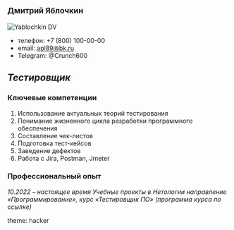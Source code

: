 ## <sup>**Дмитрий Яблочкин**</sup>
![Yablochkin DV](https://avatars.yandex.net/get-music-content/6214856/c5b6d1df.p.16481419/200x200)
- телефон: +7 (800) 100-00-00
- email: apl89@bk.ru
- Telegram: @Crunch600
  
## ***Тестировщик***            

### Ключевые компетенции

1. Использование актуальных теорий тестирования
2. Понимание жизненного цикла разработки программного обеспечения
3. Составление чек-листов
4. Подготовка тест-кейсов
5. Заведение дефектов
6. Работа с Jira, Postman, Jmeter

### **Профессиональный опыт**
_10.2022 – настоящее время
Учебные проекты в Нетологии
направление «Программирование», курс «Тестировщик ПО» (программа курса по ссылке)_

theme: hacker
